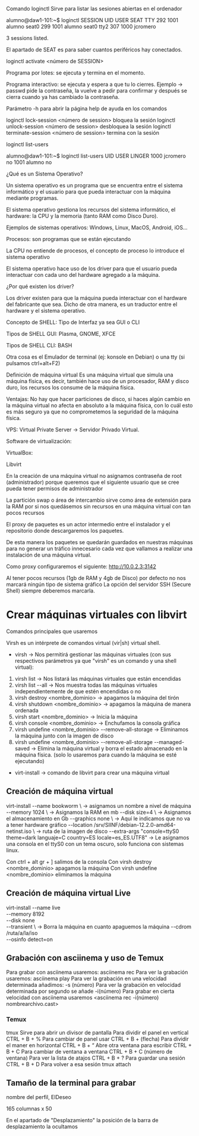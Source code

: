 Comando loginctl 
Sirve para listar las sesiones abiertas en el ordenador

alumno@daw1-101:~$  loginctl
SESSION  UID USER 	SEAT  TTY
	292 1001 alumno   seat0
	299 1001 alumno   seat0 tty2
	307 1000 jcromero  	 

3 sessions listed.

El apartado de SEAT es para saber cuantos periféricos hay conectados.

loginctl activate <número de SESSION>

Programa por lotes: se ejecuta y termina en el momento.

Programa interactivo: se ejecuta y espera a que tu lo cierres. Ejemplo -> passwd pide la contraseña, la vuelve a pedir para confirmar y después se cierra cuando ya has cambiado la contraseña.

Parámetro -h para abrir la página help de ayuda en los comandos


loginctl lock-session <número de session> bloquea la sesión
loginctl unlock-session <número de session> desbloquea la sesión
loginctl terminate-session <número de session> termina con la sesión

loginctl list-users

alumno@daw1-101:~$ loginctl list-users
UID USER     LINGER
1000 jcromero no
1001 alumno   no






¿Qué es un Sistema Operativo?

Un sistema operativo es un programa que se encuentra entre el sistema informático y el usuario para que pueda interactuar con la máquina mediante programas.

El sistema operativo gestiona los recursos del sistema informático, el hardware: la CPU y la memoria (tanto RAM como Disco Duro).

Ejemplos de sistemas operativos: Windows, Linux, MacOS, Android, iOS…



Procesos: son programas que se están ejecutando

La CPU no entiende de procesos, el concepto de proceso lo introduce el sistema operativo

El sistema operativo hace uso de los driver para que el usuario pueda interactuar con cada uno del hardware agregado a la máquina.

¿Por qué existen los driver?

Los driver existen para  que la máquina pueda interactuar con el hardware del fabricante que sea. Dicho de otra manera, es un traductor entre el hardware y el sistema operativo.

Concepto de SHELL: Tipo de Interfaz ya sea GUI o CLI

Tipos de SHELL GUI: Plasma, GNOME, XFCE

Tipos de SHELL CLI: BASH


Otra cosa es el Emulador de terminal (ej: konsole en Debian) o una tty (si pulsamos ctrl+alt+F2)



Definición de máquina virtual
Es una máquina virtual que simula una máquina física, es decir, también hace uso de un procesador, RAM y disco duro, los recursos los consume de la máquina física.

Ventajas: No hay que hacer particiones de disco, si haces algún cambio en la máquina virtual no afecta en absoluto a la máquina física, con lo cuál esto es más seguro ya que no comprometemos la seguridad de la máquina física.

VPS: Virtual Private Server -> Servidor Privado Virtual.



Software de virtualización:

VirtualBox: 


Libvirt


En la creación de una máquina virtual no asignamos contraseña de root (administrador) porque queremos que el 
siguiente usuario que se cree pueda tener permisos de administrador

La partición swap o área de intercambio sirve como área de extensión para la RAM por si nos quedásemos sin recursos
en una máquina virtual con tan pocos recursos

El proxy de paquetes es un actor intermedio entre el instalador y el repositorio donde descargaremos los paquetes.

De esta manera los paquetes se quedarán guardados en nuestras máquinas para no generar un tráfico innecesario
cada vez que vallamos a realizar una instalación de una máquina virtual.

Como proxy configuraremos el siguiente: http://10.0.2.3:3142

Al tener pocos recursos (1gb de RAM y 4gb de Disco) por defecto no nos marcará ningún tipo de sistema gráfico
La opción del servidor SSH (Secure Shell) siempre deberemos marcarla.

# Crear máquinas virtuales con libvirt

Comandos principales que usaremos

Virsh es un intérprete de comandos virtual (vir|sh) virtual shell.


- virsh -> Nos permitirá gestionar las máquinas virtuales (con sus respectivos parámetros ya que "virsh" es un 
  comando y una shell virtual):

1. virsh list -> Nos listará las máquinas virtuales que están encendidas
2. virsh list --all -> Nos muestra todas las máquinas virtuales independientemente de que estén encendidas o no
3. virsh destroy <nombre_dominio> -> apagamos la máquina del tirón
4. virsh shutdown <nombre_dominio> -> apagamos la máquina de manera ordenada
4. virsh start <nombre_dominio> -> Inicia la máquina
5. virsh console <nombre_dominio> -> Enchufamos la consola gráfica
6. virsh undefine <nombre_dominio> --remove-all-storage -> Eliminamos la máquina junto con la imagen de disco 
7. virsh undefine <nombre_dominio> --remove-all-storage --managed-saved -> Elimina la máquina virtual y borra
el estado almacenado en la máquina física. (solo lo usaremos para cuando la máquina se esté ejecutando)


- virt-install -> comando de libvirt para crear una máquina virtual


## Creación de máquina virtual

virt-install --name bookworm \ -> asignamos un nombre a nivel de máquina
--memory 1024 \ -> Asignamos la RAM en mb
--disk size=4 \ -> Asignamos el almacenamiento en Gb
--graphics none \ -> Aquí le indicamos que no va a tener hardware gráfico
--location /srv/SIINF/debian-12.2.0-amd64-netinst.iso \ -> ruta de la imagen de disco
--extra-args "console=ttyS0 theme=dark languaje=C country=ES locale=es_ES.UTF8"  -> Le asignamos una consola
 en el ttyS0 con un tema oscuro, solo funciona con sistemas linux.


Con ctrl + alt gr + ] salimos de la consola
Con virsh destroy <nombre_dominio> apagamos la máquina
Con virsh undefine <nombre_dominio> eliminamos la máquina

## Creación de máquina virtual Live

virt-install --name live \
--memory 8192 \
--disk none \
--transient \ -> Borra la máquina en cuanto apaguemos la máquina
--cdrom /ruta/a/la/iso \
--osinfo detect=on

## Grabación con asciinema y uso de Temux

Para grabar con asciinema usaremos: asciinema rec <nombre del fichero>
Para ver la grabación usaremos: asciinema play <nombre del fichero>
Para ver la grabación en una velocidad determinada añadimos: -s (número)
Para ver la grabación en velocidad determinada por segundo se añade -i(número)
Para grabar en cierta velocidad con asciinema usaremos <asciinema rec -i(número) nombrearchivo.cast>

### Temux
tmux Sirve para abrir un divisor de pantalla
Para dividir el panel en vertical CTRL + B + %
Para cambiar de panel usar CTRL + B + (flecha)
Para dividir el maner en horizontal CTRL + B + “
Abre otra ventana para escribir CTRL + B + C
Para cambiar de ventana a ventana CTRL + B + C (número de ventana)
Para ver la lista de atajos CTRL + B + ?
Para guardar una sesión CTRL + B + D
Para volver a esa sesión tmux attach

## Tamaño de la terminal para grabar

nombre del perfil, ElDeseo

165 columnas x 50

En el apartado de "Desplazamiento" la posición de la barra de desplazamiento la ocultamos
